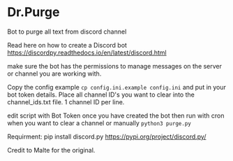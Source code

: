 # Dr.Purge
Bot to purge all text from discord channel 

Read here on how to create a Discord bot https://discordpy.readthedocs.io/en/latest/discord.html

make sure the bot has the permissions to manage messages on the server or channel you are working with.  

Copy the config example `cp config.ini.example config.ini` and put in your bot token details.
Place all channel ID's you want to clear into the channel_ids.txt file. 1 channel ID per line.

edit script with Bot Token once you have created the bot then run with cron when you want to clear a channel or manually `python3 purge.py`

Requirment:  pip install discord.py https://pypi.org/project/discord.py/

Credit to Malte for the original. 
